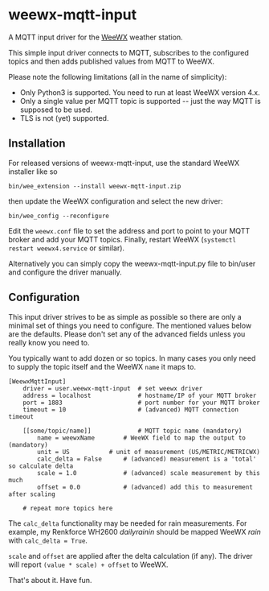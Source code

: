 # weewx-mqtt-input

A MQTT input driver for the [WeeWX](http://weewx.com) weather station.

This simple input driver connects to MQTT, subscribes to the
configured topics and then adds published values from MQTT to WeeWX.

Please note the following limitations (all in the name of simplicity):

* Only Python3 is supported. You need to run at least WeeWX version 4.x.
* Only a single value per MQTT topic is supported -- just the way MQTT
  is supposed to be used.
* TLS is not (yet) supported.

## Installation

For released versions of weewx-mqtt-input, use the standard WeeWX
installer like so

```bin/wee_extension --install weewx-mqtt-input.zip```

then update the WeeWX configuration and select the new driver:

```bin/wee_config --reconfigure```

Edit the `weewx.conf` file to set the address and port to point to
your MQTT broker and add your MQTT topics. Finally, restart WeeWX
(`systemctl restart weewx4.service` or similar).

Alternatively you can simply copy the weewx-mqtt-input.py file to
bin/user and configure the driver manually.

## Configuration

This input driver strives to be as simple as possible so there are
only a minimal set of things you need to configure. The mentioned
values below are the defaults. Please don't set any of the advanced
fields unless you really know you need to.

You typically want to add dozen or so topics. In many cases you only
need to supply the topic itself and the WeeWX `name` it maps to.

```
[WeewxMqttInput]
	driver = user.weewx-mqtt-input  # set weewx driver
	address = localhost             # hostname/IP of your MQTT broker
	port = 1883                     # port number for your MQTT broker
	timeout = 10                    # (advanced) MQTT connection timeout

	[[some/topic/name]]             # MQTT topic name (mandatory)
		name = weewxName        # WeeWX field to map the output to (mandatory)
		unit = US	        # unit of measurement (US/METRIC/METRICWX)
		calc_delta = False      # (advanced) measurement is a 'total' so calculate delta
		scale = 1.0             # (advanced) scale measurement by this much
		offset = 0.0            # (advanced) add this to measurement after scaling

	# repeat more topics here
```

The `calc_delta` functionality may be needed for rain
measurements. For example, my Renkforce WH2600 _dailyrainin_ should
be mapped WeeWX _rain_ with `calc_delta = True`.

`scale` and `offset` are applied after the delta calculation (if any).
The driver will report `(value * scale) + offset` to WeeWX.

That's about it. Have fun.
